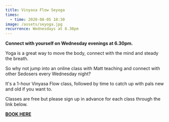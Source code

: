 ```yaml
---
title: Vinyasa Flow Seyoga
times:
  - time: 2020-08-05 18:30
image: /assets/seyoga.jpg
recurrence: Wednesdays at 6.30pm
---
```

**Connect with yourself on Wednesday evenings at 6.30pm.**

Yoga is a great way to move the body, connect with the mind and steady the breath.

So why not jump into an online class with Matt teaching and connect with other Sedosers every Wednesday night?

It's a 1-hour Vinyasa Flow class, followed by time to catch up with pals new and old if you want to.

Classes are free but please sign up in advance for each class through the link below.

**[BOOK HERE](https://mattmoves.as.me/schedule.php?appointmentType=13797270)**
